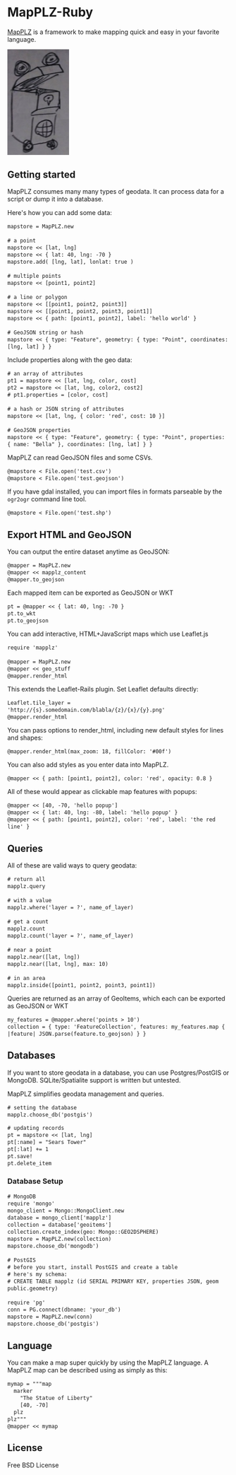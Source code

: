 # MapPLZ-Ruby

[MapPLZ](http://mapplz.com) is a framework to make mapping quick and easy in
your favorite language.

<img src="https://raw.githubusercontent.com/mapmeld/mapplz-ruby/master/logo.jpg" width="140"/>

## Getting started

MapPLZ consumes many many types of geodata. It can process data for a script or dump
it into a database.

Here's how you can add some data:

```
mapstore = MapPLZ.new

# a point
mapstore << [lat, lng]
mapstore << { lat: 40, lng: -70 }
mapstore.add( [lng, lat], lonlat: true )

# multiple points
mapstore << [point1, point2]

# a line or polygon
mapstore << [[point1, point2, point3]]
mapstore << [[point1, point2, point3, point1]]
mapstore << { path: [point1, point2], label: 'hello world' }

# GeoJSON string or hash
mapstore << { type: "Feature", geometry: { type: "Point", coordinates: [lng, lat] } }
```

Include properties along with the geo data:

```
# an array of attributes
pt1 = mapstore << [lat, lng, color, cost]
pt2 = mapstore << [lat, lng, color2, cost2]
# pt1.properties = [color, cost]

# a hash or JSON string of attributes
mapstore << [lat, lng, { color: 'red', cost: 10 }]

# GeoJSON properties
mapstore << { type: "Feature", geometry: { type: "Point", properties: { name: "Bella" }, coordinates: [lng, lat] } }
```

MapPLZ can read GeoJSON files and some CSVs.

```
@mapstore < File.open('test.csv')
@mapstore < File.open('test.geojson')
```

If you have gdal installed, you can import files in formats parseable by the ```ogr2ogr``` command line tool.

```
@mapstore < File.open('test.shp')
```

## Export HTML and GeoJSON

You can output the entire dataset anytime as GeoJSON:

```
@mapper = MapPLZ.new
@mapper << mapplz_content
@mapper.to_geojson
```

Each mapped item can be exported as GeoJSON or WKT

```
pt = @mapper << { lat: 40, lng: -70 }
pt.to_wkt
pt.to_geojson
```

You can add interactive, HTML+JavaScript maps which use Leaflet.js

```
require 'mapplz'

@mapper = MapPLZ.new
@mapper << geo_stuff
@mapper.render_html
```

This extends the Leaflet-Rails plugin. Set Leaflet defaults directly:

```
Leaflet.tile_layer = 'http://{s}.somedomain.com/blabla/{z}/{x}/{y}.png'
@mapper.render_html
```

You can pass options to render_html, including new default styles for lines and shapes:

```
@mapper.render_html(max_zoom: 18, fillColor: '#00f')
```

You can also add styles as you enter data into MapPLZ.

```
@mapper << { path: [point1, point2], color: 'red', opacity: 0.8 }
```

All of these would appear as clickable map features with popups:

```
@mapper << [40, -70, 'hello popup']
@mapper << { lat: 40, lng: -80, label: 'hello popup' }
@mapper << { path: [point1, point2], color: 'red', label: 'the red line' }
```

## Queries

All of these are valid ways to query geodata:

```
# return all
mapplz.query

# with a value
mapplz.where('layer = ?', name_of_layer)

# get a count
mapplz.count
mapplz.count('layer = ?', name_of_layer)

# near a point
mapplz.near([lat, lng])
mapplz.near([lat, lng], max: 10)

# in an area
mapplz.inside([point1, point2, point3, point1])
```

Queries are returned as an array of GeoItems, which each can be exported as GeoJSON or WKT

```
my_features = @mapper.where('points > 10')
collection = { type: 'FeatureCollection', features: my_features.map { |feature| JSON.parse(feature.to_geojson) } }
```

## Databases

If you want to store geodata in a database, you can use Postgres/PostGIS or MongoDB.
SQLite/Spatialite support is written but untested.

MapPLZ simplifies geodata management and queries.

```
# setting the database
mapplz.choose_db('postgis')
```

```
# updating records
pt = mapstore << [lat, lng]
pt[:name] = "Sears Tower"
pt[:lat] += 1
pt.save!
pt.delete_item
```

### Database Setup

```
# MongoDB
require 'mongo'
mongo_client = Mongo::MongoClient.new
database = mongo_client['mapplz']
collection = database['geoitems']
collection.create_index(geo: Mongo::GEO2DSPHERE)
mapstore = MapPLZ.new(collection)
mapstore.choose_db('mongodb')

# PostGIS
# before you start, install PostGIS and create a table
# here's my schema:
# CREATE TABLE mapplz (id SERIAL PRIMARY KEY, properties JSON, geom public.geometry)

require 'pg'
conn = PG.connect(dbname: 'your_db')
mapstore = MapPLZ.new(conn)
mapstore.choose_db('postgis')
```


## Language
You can make a map super quickly by using the MapPLZ language. A MapPLZ map
can be described using as simply as this:

```
mymap = """map
  marker
    "The Statue of Liberty"
    [40, -70]
  plz
plz"""
@mapper << mymap
```

## License

Free BSD License

